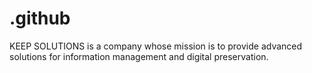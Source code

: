 # .github
KEEP SOLUTIONS is a company whose mission is to provide advanced solutions for information management and digital preservation.
